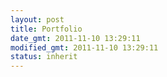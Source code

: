 ```yaml
---
layout: post
title: Portfolio
date_gmt: 2011-11-10 13:29:11
modified_gmt: 2011-11-10 13:29:11
status: inherit
---
```


